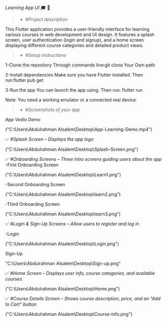 *Learning App UI* 🎓 📱
> - #*Project description*  

This Flutter application provides a user-friendly interface for learning various courses in web development and UI design. It features a splash screen, user authentication (login and signup), and a home screen displaying different course categories and detailed product views.

> - #*Setup instructions*

1-Clone the repository Through commands line:git clone Your Own path

2-Install dependencies Make sure you have Flutter installed. Then run:flutter pub get

3-Run the app You can launch the app using. Then run: flutter run

Note: You need a working emulator or a connected real device.


> - #*Screenshots of your app*

*App Vedio Demo*

("C:\Users\Abdulrahman Alsalem\Desktop\App-Learning-Demo.mp4")

✅ #*Splash Screen – Displays the app logo*

("C:\Users\Abdulrahman Alsalem\Desktop\Splash-Screen.png")

✅ #*Onboarding Screens – Three intro screens guiding users about the app*
-First Onboarding Screen

("C:\Users\Abdulrahman Alsalem\Desktop\Learn1.png")

-Second Onboarding Screen

("C:\Users\Abdulrahman Alsalem\Desktop\learn2.png")


-Third Onboarding Screen

("C:\Users\Abdulrahman Alsalem\Desktop\learn3.png")

✅ #*Login & Sign-Up Screens – Allow users to register and log in*

-Login

("C:\Users\Abdulrahman Alsalem\Desktop\Login.png")

Sign-Up

"C:\Users\Abdulrahman Alsalem\Desktop\Sign-up.png"

✅ #*Home Screen – Displays user info, course categories, and available courses*

("C:\Users\Abdulrahman Alsalem\Desktop\Home.png")

✅ #*Course Details Screen – Shows course description, price, and an "Add to Cart" button*

("C:\Users\Abdulrahman Alsalem\Desktop\Course-info.png")

